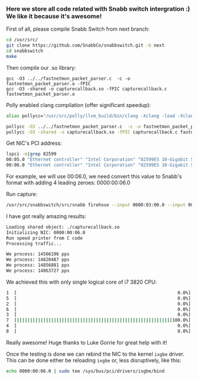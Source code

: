 ### Here we store all code related with Snabb switch intergration :) We like it because it's awesome!

First of all, please compile Snabb Switch from next branch:
```bash
cd /usr/src/
git clone https://github.com/SnabbCo/snabbswitch.git -b next
cd snabbswitch
make
```

Then compile our .so library:
```
gcc -O3 ../../fastnetmon_packet_parser.c  -c -o fastnetmon_packet_parser.o -fPIC
gcc -O3 -shared -o capturecallback.so -fPIC capturecallback.c fastnetmon_packet_parser.o
```

Polly enabled clang compilation (offer significant speedup):
```bash
alias pollycc="/usr/src/polly/llvm_build/bin/clang -Xclang -load -Xclang /usr/src/polly/llvm_build/lib/LLVMPolly.so"

pollycc -O3 ../../fastnetmon_packet_parser.c  -c -o fastnetmon_packet_parser.o -fPIC
pollycc -O3 -shared -o capturecallback.so -fPIC capturecallback.c fastnetmon_packet_parser.o
```

Get NIC's PCI address:
```bash
lspci -m|grep 82599
00:05.0 "Ethernet controller" "Intel Corporation" "82599ES 10-Gigabit SFI/SFP+ Network Connection" -r01 "Intel Corporation" "Ethernet Server Adapter X520-2"
00:06.0 "Ethernet controller" "Intel Corporation" "82599ES 10-Gigabit SFI/SFP+ Network Connection" -r01 "Intel Corporation" "Ethernet Server Adapter X520-2"
```

For example, we will use 00:06.0, we need convert this value to Snabb's format with adding 4 leading zeroes: 0000:00:06.0

Run capture:
```bash
/usr/src/snabbswitch/src/snabb firehose --input 0000:03:00.0 --input 0000:03:00.1 /usr/src/fastnetmon/src/tests/snabb/capturecallback.so 
```

I have got really amazing results:
```bash
Loading shared object: ./capturecallback.so
Initializing NIC: 0000:00:06.0
Run speed printer from C code
Processing traffic...

We process: 14566196 pps
We process: 14820487 pps
We process: 14856881 pps
We process: 14863727 pps
```

We achieved this with only single logical core of i7 3820 CPU:
```bash
1  [                                                             0.0%]     
5  [                                                             0.0%]  
2  [                                                             0.0%]     
6  [                                                             0.0%]
3  [                                                             0.0%]     
7  [|||||||||||||||||||||||||||||||||||||||||||||||||||||||||||100.0%]
4  [                                                             0.0%]     
8  [                                                             0.0%]
```

Really awesome! Huge thanks to Luke Gorrie for great help with it!

Once the testing is done we can rebind the NIC to the kernel `ixgbe`
driver. This can be done either be reloading `ixgbe` or, less
disruptively, like this:

```bash
echo 0000:00:06.0 | sudo tee /sys/bus/pci/drivers/ixgbe/bind
```

